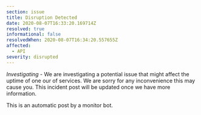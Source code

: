 ```yaml
---
section: issue
title: Disruption Detected
date: 2020-08-07T16:33:20.169714Z
resolved: true
informational: false
resolvedWhen: 2020-08-07T16:34:20.557655Z
affected:
  - API
severity: disrupted
---
```

*Investigating* - We are investigating a potential issue that might affect the uptime of one our of services. We are sorry for any inconvenience this may cause you. This incident post will be updated once we have more information.

This is an automatic post by a monitor bot.
        